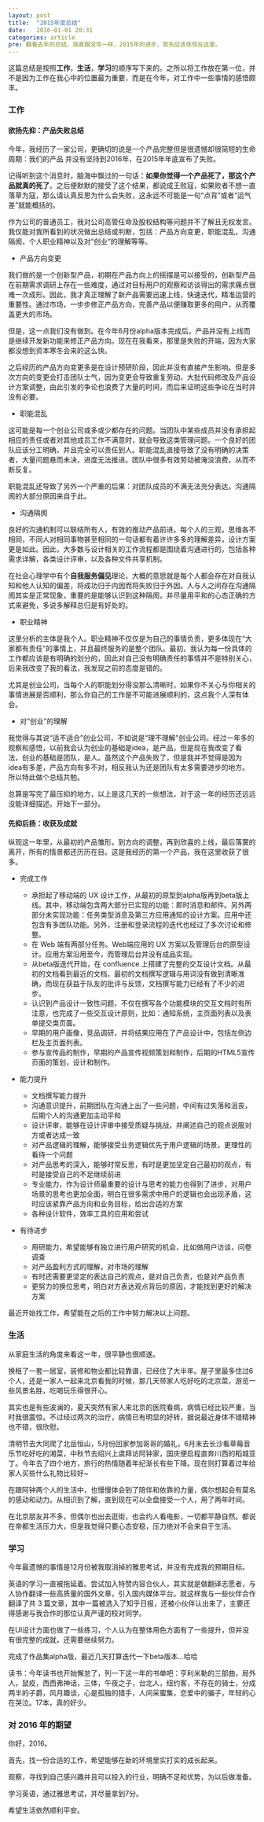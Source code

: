 ```yaml
---
layout: post
title:  "2015年度总结"
date:   2016-01-01 20:31
categories: article
pre: 翻看去年的总结，简直跟没写一样，2015年的进步，首先应该体现在这里。
---
```


这篇总结是按照**工作**，**生活**，**学习**的顺序写下来的。之所以将工作放在第一位，并不是因为工作在我心中的位置最为重要，而是在今年，对工作中一些事情的感悟颇丰。

### 工作

#### 欲扬先抑：产品失败总结

今年，我经历了一家公司，更确切的说是一个产品完整但是很遗憾却很简短的生命周期：我们的产品 并没有坚持到2016年，在2015年年底宣布了失败。

记得听到这个消息时，脑海中飘过的一句话：**如果你觉得一个产品死了，那这个产品就真的死了**。之后便默默的接受了这个结果，都说成王败寇，如果败者不想一直落草为寇，那么请认真反思为什么会失败，这永远不可能是一句“点背”或者“运气差”就能概括的。

作为公司的普通员工，我对公司高管任命及股权结构等问题并不了解且无权发言。我仅能对我所看到的状况做出总结或判断，包括：产品方向变更，职能混乱，沟通隔阂，个人职业精神以及对“创业”的理解等等。

- 产品方向变更

我们做的是一个创新型产品，初期在产品方向上的摇摆是可以接受的，创新型产品在前期需求调研上存在一些难度，通过对目标用户的观察和访谈得出的需求痛点很难一次成形。因此，我才真正理解了新产品需要迅速上线，快速迭代，精准运营的重要性。通过市场，一步步修正产品方向，完善产品以便赚取更多的用户，从而覆盖更大的市场。

但是，这一点我们没有做到。在今年6月份alpha版本完成后，产品并没有上线而是继续开发新功能来修正产品方向。现在在我看来，那里是失败的开端，因为大家都没想到资本寒冬会来的这么快。

之后经历的产品方向变更多是在设计预研阶段，因此并没有直接产生影响。但是多次方向的变更会打击团队士气，因为变更会导致重复劳动，大批代码修改及产品设计方案调整，由此引发的争论也浪费了大量的时间，而后来证明这些争论在当时并没有必要。

- 职能混乱

这可能是每一个创业公司或多或少都存在的问题。当团队中某些成员并没有承担起相应的责任或者对其他成员工作不满意时，就会导致这类管理问题。一个良好的团队应该分工明确，并且完全可以责任到人。职能混乱直接导致了没有明确的决策者，大量问题悬而未决，进度无法推进。团队中很多有效劳动被淹没浪费，从而不断反复。

职能混乱还导致了另外一个严重的后果：对团队成员的不满无法充分表达。沟通隔阂的大部分原因来自于此。

- 沟通隔阂

良好的沟通机制可以联结所有人，有效的推动产品前进。每个人的三观，思维各不相同，不同人对相同事物甚至相同的一句话都有着许许多多的理解差异，设计方案更是如此。因此，大多数与设计相关的工作流程都是围绕着沟通进行的，包括各种需求详解，各类设计评审，以及各种文件共享机制。

在社会心理学中有个**自我服务偏见**理论，大概的意思就是每个人都会存在对自我认知和他人认知的偏差，将成功归于内因而将失败归于外因。人与人之间存在沟通隔阂其实是正常现象，重要的是能够认识到这种隔阂，并尽量用平和的心态正确的方式来避免，多说多解释总归是有好处的。

- 职业精神

这里分析的主体是我个人。职业精神不仅仅是为自己的事情负责，更多体现在“大家都有责任”的事情上，并且最终服务的是整个团队。最初，我认为每一份具体的工作都应该是有明确的划分的，因此对自己没有明确责任的事情并不是特别关心，后来我改变了我的看法，我发现之前的态度是错的。

尤其是创业公司，当每个人的职能划分得没那么清晰时，如果你不关心与你相关的事情进展是否顺利，那么你自己的工作是不可能进展顺利的，这点我个人深有体会。

- 对“创业”的理解

我觉得与其说“适不适合”创业公司，不如说是“理不理解”创业公司。经过一年多的观察和感悟，以前我会认为创业的基础是idea，是产品，但是现在我改变了看法，创业的基础是团队，是人。虽然这个产品失败了，但是我并不觉得是因为idea有多差，产品方向有多不对，相反我认为还是团队有太多需要进步的地方。所以特此做个总结共勉。

总算是写完了最压抑的地方，以上是这几天的一些想法，对于这一年的经历还远远没能详细描述。开始下一部分。

#### 先抑后扬：收获及成就

纵观这一年里，从最初的产品雏形，到方向的调整，再到欣喜的上线，最后落寞的离开，所有的情景都还历历在目。这是我经历的第一个产品，我在这里收获了很多。

- 完成工作
  - 承担起了移动端的 UX 设计工作，从最初的原型到alpha版再到beta版上线。其中，移动端包含两大部分已实现的功能：即时消息和邮件。另外两部分未实现功能：任务类型消息及第三方应用通知的设计方案。应用中还包含有多团队功能。另外，注册和登录流程的迭代也经过了多次讨论和修整。
  - 在 Web 端有两部分任务。Web端应用的 UX 方案以及管理后台的原型设计。应用方案沿用至今，而管理后台并没有成品实现。
  - 从beta版迭代开始，在 confluence 上搭建了完整的交互设计文档。从最初的文档看到最近的文档，最初的文档撰写逻辑与用词没有做到清晰准确，而现在获益于队友的批评与反馈，文档撰写能力已经有了不少的进步。
  - 认识到产品设计一致性问题，不仅在撰写各个功能模块的交互文档时有所注意，也完成了一些交互设计原则，比如：通知系统，主页面列表以及表单提交类页面。
  - 早期的用户画像，竞品调研，并将结果应用在了产品设计中，包括左侧边栏及主页面列表。
  - 参与宣传品的制作，早期的产品宣传视频策划和制作，后期的HTML5宣传页面的策划，设计和制作。

- 能力提升
  - 文档撰写能力提升
  - 沟通意识提升，前期团队在沟通上出了一些问题，中间有过失落和沮丧，后期个人的沟通更加主动平和
  - 设计评审，能够在设计评审中接受质疑与挑战，并阐述自己的观点说服对方或者达成一致
  - 对产品逻辑的理解，能够接受业务逻辑优先于用户逻辑的场景，更理性的看待一个问题
  - 对产品思考的深入，能够时常反思，有时是更加坚定自己最初的观点，有时是接受自己的不足继续前进
  - 专业能力，作为设计师最重要的设计与思考的能力也得到了进步，对用户场景的思考也更加全面，明白在很多需求中用户的逻辑也会出现矛盾，这时应该紧靠产品方向和业务目标，给出合适的方案
  - 各种设计软件，效率工具的应用和尝试
  
- 有待进步
  - 用研能力，希望能够有独立进行用户研究的机会，比如做用户访谈，问卷调查
  - 对产品盈利方式的理解，对市场的理解
  - 有时还需要更坚定的表达自己的观点，是对自己负责，也是对产品负责
  - 更努力的换位思考，明白对方表达观点背后的原因，才能找到更好的解决方案

最近开始找工作，希望能在之后的工作中努力解决以上问题。

### 生活

从家庭生活的角度来看这一年，很平静也很顺遂。

换租了一套一居室，装修和物业都比较靠谱，已经住了大半年。屋子里最多住过6个人，还是一家人一起来北京看我的时候，那几天带家人吃好吃的北京菜，游览一些风景名胜，吃喝玩乐得很开心。

其实也是有些波澜的，夏天突然有家人来北京的医院看病，病情已经比较严重，当时我很震惊。不过经过两次的治疗，病情已有明显的好转，据说最近身体不错精神也不错，很欣慰。

清明节去大同爬了北岳恒山，5月份回家参加哥哥的婚礼，6月末去长沙看草莓音乐节吃好吃的湘菜，中秋节去绍兴上虞拜访阿钟家，国庆便启程直奔川西的稻城亚丁。今年去了四个地方，旅行的热情随着年纪渐长有些下降。现在则打算着过年给家人买些什么礼物比较好~

在跟阿钟两个人的生活中，也慢慢体会到了陪伴和依靠的力量，偶尔想起会有莫名的感动和动力。从相识到了解，直到现在可以全盘接受一个人，用了两年时间。

在北京朋友并不多，但偶尔也出去逛街，也会约人看电影，一切都平静自然。都说在帝都生活压力大，但是我觉得只要心态安稳，压力绝对不会来自于生活。

### 学习

今年最遗憾的事情是12月份被我取消掉的雅思考试，并没有完成我的预期目标。

英语的学习一直被拖延着。尝试加入特赞内容合伙人，其实就是做翻译志愿者，与人协作翻译一些高质量的国外文章，引入国内媒体平台。就这样我与一些伙伴合作翻译了共 3 篇文章，其中一篇被选入了知乎日报，还被小伙伴认出来了，主要还得感谢与我合作的那位认真严谨的校对同学。

在UI设计方面也做了一些练习，个人认为在整体用色方面有了一些提升，但并没有很完整的成就，还需要继续努力。

完成了作品集alpha版，最近几天打算迭代一下beta版本...哈哈

读书：今年读书也开始懈怠了，列一下这一年的书单吧：亨利米勒的三部曲，局外人，鼠疫，西西弗神话，三体，午夜之子，台北人，纽约客，不存在的骑士，分成两半的子爵，风月趣谈，心是孤独的猎手，人间采蜜集，恋爱中的骗子，年轻的心在哭泣。17本，真的好少。

### 对 2016 年的期望

你好，2016。

首先，找一份合适的工作，希望能够在新的环境里实打实的成长起来。

观察，寻找到自己感兴趣并且可以投入的行业，明确不足和优势，为以后做准备。

学习英语，通过雅思考试，并尽量拿到7分。

希望生活依然顺利平安。
